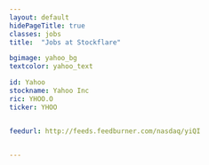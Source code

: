 ```yaml
---
layout: default
hidePageTitle: true
classes: jobs
title:  "Jobs at Stockflare"

bgimage: yahoo_bg
textcolor: yahoo_text

id: Yahoo
stockname: Yahoo Inc
ric: YHOO.O
ticker: YHOO


feedurl: http://feeds.feedburner.com/nasdaq/yiQI


---
```

